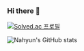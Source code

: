 ### Hi there 👋

<!--
**Nahyun-K/Nahyun-K** is a ✨ _special_ ✨ repository because its `README.md` (this file) appears on your GitHub profile.

Here are some ideas to get you started:

- 🔭 I’m currently working on ...
- 🌱 I’m currently learning ...
- 👯 I’m looking to collaborate on ...
- 🤔 I’m looking for help with ...
- 💬 Ask me about ...
- 📫 How to reach me: ...
- 😄 Pronouns: ...
- ⚡ Fun fact: ...
-->


[![Solved.ac
프로필](http://mazassumnida.wtf/api/generate_badge?boj=knh990313)](https://solved.ac/{handle})


![Nahyun's GitHub stats](https://github-readme-stats.vercel.app/api?username=Nahyun-K&show_icons=true&theme=radical)
